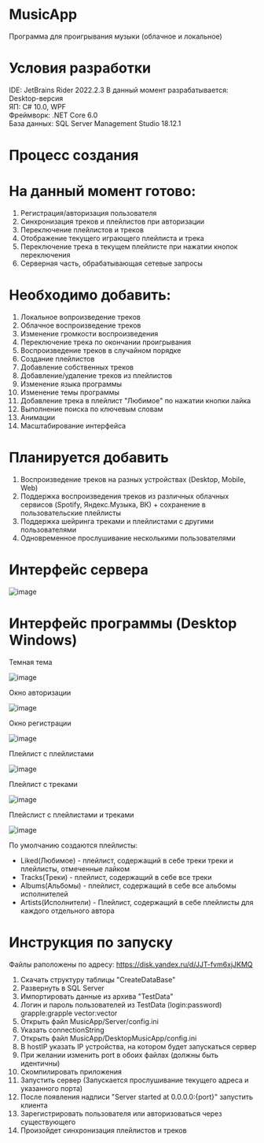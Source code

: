 # MusicApp
Программа для проигрывания музыки (облачное и локальное)  

# Условия разработки
IDE: JetBrains Rider 2022.2.3 
В данный момент разрабатывается: Desktop-версия  
ЯП: С# 10.0, WPF  
Фреймворк: .NET Core 6.0  
База данных: SQL Server Management Studio 18.12.1

# Процесс создания
# На данный момент готово:
  1) Регистрация/авторизация пользователя
  2) Синхронизация треков и плейлистов при авторизации
  3) Переключение плейлистов и треков
  4) Отображение текущего играющего плейлиста и трека
  5) Переключение трека в текущем плейлисте при нажатии кнопок переключения
  6) Серверная часть, обрабатывающая сетевые запросы

# Необходимо добавить:
  1) Локальное вопроизведение треков
  2) Облачное воспроизведение треков
  3) Изменение громкости воспроизведения
  4) Переключение трека по окончании проигрывания
  5) Воспроизведение треков в случайном порядке
  6) Создание плейлистов
  7) Добавление собственных треков
  8) Добавление/удаление треков из плейлистов
  9) Изменение языка программы
  10) Изменение темы программы
  11) Добавление трека в плейлист "Любимое" по нажатии кнопки лайка
  12) Выполнение поиска по ключевым словам
  13) Анимации
  14) Масштабирование интерфейса

# Планируется добавить
1) Воспроизведение треков на разных устройствах (Desktop, Mobile, Web)
2) Поддержка воспроизведения треков из различных облачных сервисов (Spotify, Яндекс.Музыка, ВК) + сохранение в пользовательские плейлисты
3) Поддержка шейринга треками и плейлистами с другими пользователями
4) Одновременное прослушивание несколькими пользователями

# Интерфейс сервера

![image](https://user-images.githubusercontent.com/97295498/200616382-a7473412-d63f-4c3e-a489-6df18fd6f7c5.png)

# Интерфейс программы (Desktop Windows)
Темная тема

![image](https://user-images.githubusercontent.com/97295498/200616609-1620cc58-8440-4b93-8cea-766e09982f51.png)

Окно авторизации

![image](https://user-images.githubusercontent.com/97295498/200617378-4393a476-c946-456f-ae7f-7995ac1b0a4f.png)

Окно регистрации

![image](https://user-images.githubusercontent.com/97295498/200617452-1e88438a-47d0-4cfb-819b-c6f46764d40e.png)

Плейлист с плейлистами

![image](https://user-images.githubusercontent.com/97295498/200616988-7c9764ec-9005-4bd5-a742-6f28d80b126e.png)

Плейлист с треками

![image](https://user-images.githubusercontent.com/97295498/200617056-6f25c1c6-71e4-41bc-90e5-49698c116275.png)

Плейслист с плейлистами и треками

![image](https://user-images.githubusercontent.com/97295498/200617157-22cd6475-3b8b-429f-810a-4a75d964eb31.png)

По умолчанию создаются плейлисты:  
- Liked(Любимое) - плейлист, содержащий в себе треки треки и плейлисты, отмеченные лайком  
- Tracks(Треки) - плейлист, содержащий в себе все треки  
- Albums(Альбомы) - плейлист, содержащий в себе все альбомы исполнителей  
- Artists(Исполнители) - Плейлист, содержащий в себе плейлисты для каждого отдельного автора

# Инструкция по запуску
Файлы раположены по адресу: https://disk.yandex.ru/d/JJT-fvm6xjJKMQ
1) Скачать структуру таблицы "CreateDataBase"
2) Развернуть в SQL Server
3) Импортировать данные из архива "TestData"
4) Логин и пароль пользователей из TestData (login:password)
grapple:grapple
vector:vector
6) Открыть файл MusicApp/Server/config.ini 
7) Указать connectionString
8) Открыть файл MusicApp/DesktopMusicApp/config.ini 
9) В hostIP указать IP устройства, на котором будет запускаться сервер
10) При желании изменить port в обоих файлах (должны быть идентичны)
11) Скомпилировать приложения
12) Запустить сервер (Запускается прослушивание текущего адреса и указанного порта)
13) После появления надписи "Server started at 0.0.0.0:{port}" запустить клиента
14) Зарегистрировать пользователя или авторизоваться через существующего
15) Произойдет синхронизация плейлистов и треков
